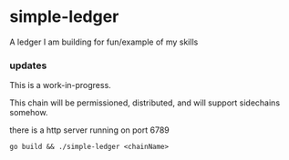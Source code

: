 # simple-ledger
A ledger I am building for fun/example of my skills

### updates

This is a work-in-progress.

This chain will be permissioned, distributed, and will support sidechains somehow.

there is a http server running on port 6789

```
go build && ./simple-ledger <chainName>
```
